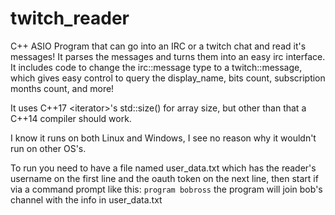 # twitch_reader


C++ ASIO Program that can go into an IRC or a twitch chat and read it's messages! It parses the messages and turns them into an easy irc interface. It includes code to change the irc::message type to a twitch::message, which gives easy control to query the display_name, bits count, subscription months count, and more!

It uses C++17 \<iterator>'s std::size() for array size, but other than that a C++14 compiler should work.

I know it runs on both Linux and Windows, I see no reason why it wouldn't run on other OS's.

To run you need to have a file named user_data.txt which has the reader's username on the first line and the oauth token on the next line, then start if via a command prompt like this: `program bobross` the program will join bob's channel with the info in user_data.txt 
